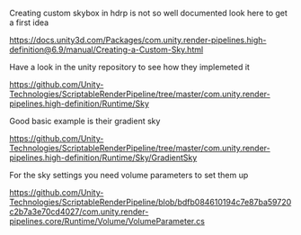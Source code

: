 Creating custom skybox in hdrp is not so well documented look here to get a first idea

https://docs.unity3d.com/Packages/com.unity.render-pipelines.high-definition@6.9/manual/Creating-a-Custom-Sky.html

Have a look in the unity repository to see how they implemeted it

https://github.com/Unity-Technologies/ScriptableRenderPipeline/tree/master/com.unity.render-pipelines.high-definition/Runtime/Sky

Good basic example is their gradient sky

https://github.com/Unity-Technologies/ScriptableRenderPipeline/tree/master/com.unity.render-pipelines.high-definition/Runtime/Sky/GradientSky

For the sky settings you need volume parameters to set them up

https://github.com/Unity-Technologies/ScriptableRenderPipeline/blob/bdfb084610194c7e87ba59720c2b7a3e70cd4027/com.unity.render-pipelines.core/Runtime/Volume/VolumeParameter.cs

